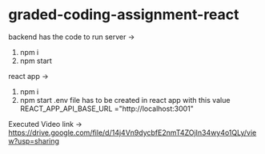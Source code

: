 # graded-coding-assignment-react

backend has the code to run server ->
1) npm i
2) npm start


react app ->
1) npm i
2) npm start
.env file has to be created in react app
with this value
REACT_APP_API_BASE_URL ="http://localhost:3001"


Executed Video link ->
https://drive.google.com/file/d/14j4Vn9dycbfE2nmT4ZOjIn34wy4o1QLy/view?usp=sharing
